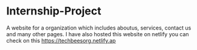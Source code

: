 # Internship-Project
 A website for a  organization which includes aboutus, services, contact us and many other pages.
I have also hosted this website on netlify you can check on this https://techbeesorg.netlify.ap
